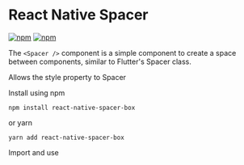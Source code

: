 # React Native Spacer
[![npm](https://img.shields.io/npm/v/react-native-spacer-box.svg)](https://npmjs.com/package/react-native-spacer-box) [![npm](https://img.shields.io/npm/dm/react-native-spacer-box.svg)](https://npmjs.com/package/react-native-spacer-box)

The ```<Spacer />``` component is a simple component to create a space between components, similar to Flutter's Spacer class.

Allows the style property to Spacer

Install using npm

``npm install react-native-spacer-box ``

or yarn

``yarn add react-native-spacer-box``

Import and use